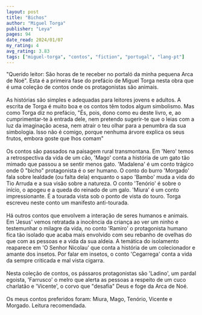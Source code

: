 ```yaml
---
layout: post
title: "Bichos"
author: "Miguel Torga"
publisher: "Leya"
pages: 94
date_read: 2024/01/07
my_rating: 4
avg_rating: 3.83
tags: ["miguel-torga", "contos", "fiction", "portugal", "lang-pt"]
---
```


"Querido leitor: São horas de te receber no portaló da minha pequena Arca de Noé". Esta é a primeira fase do prefácio de Miguel Torga nesta obra que é uma coleção de contos onde os protagonistas são animais. <br/><br/>As histórias são simples e adequadas para leitores jovens e adultos. A escrita de Torga é muito boa e os contos têm todos algum simbolismo. Mas como Torga diz no prefácio, "És, pois, dono como eu deste livro, e, ao cumprimentar-te à entrada dele, nem pretendo sugerir-te que o leias com a luz da imaginação acesa, nem atrair o teu olhar para a penumbra da sua simbologia. Isso não é comigo, porque nenhuma árvore explica os seus frutos, embora goste que lhos comam" <br/><br/>Os contos são passados na paisagem rural transmontana. Em 'Nero' temos a retrospectiva da vida de um cão, 'Mago' conta a história de um gato tão mimado que passou a se sentir menos gato. 'Madalena' é um conto trágico onde 0 "bicho" protagonista é o ser humano. O conto do burro 'Morgado' fala sobre lealdade (ou falta dela) enquanto o sapo 'Bambo' muda a vida do Tio Arruda e a sua visão sobre a natureza. O conto 'Tenório' é sobre o início, o apogeu e a queda do reinado de um galo. 'Miura' é um conto impressionante. É a tourada vista sob o ponto de vista do touro. Torga escreveu neste conto um manifesto anti-tourada.<br/><br/>Há outros contos que envolvem a interação de seres humanos e animais. Em 'Jesus' vemos retratada a inocência da criança ao ver um ninho e testemunhar o milagre da vida, no conto 'Ramiro' o protagonista humano fica tão isolado que acaba mais envolvido com seu rebanho de ovelhas do que com as pessoas e a vida da sua aldeia. A temática do isolamento reaparece em 'O Senhor Nicolau' que conta a história de um colecionador e amante dos insetos. Por falar em insetos, o conto 'Cegarrega' conta a vida da sempre criticada e mal vista cigarra.<br/><br/>Nesta coleção de contos, os pássaros protagonistas são 'Ladino', um pardal egoista, 'Farrusco' o melro que alerta as pessoas a respeito de um cuco charlatão e 'Vicente', o corvo que "desafia" Deus e foge da Arca de Noé.<br/><br/>Os meus contos preferidos foram: Miura, Mago, Tenório, Vicente e Morgado. Leitura recomendada.

